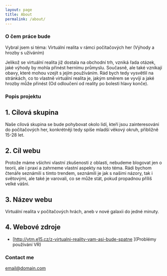 ```yaml
---
layout: page
title: About
permalink: /about/
---
```


### O čem práce bude

Vybral jsem si téma: Virtuální realita v rámci počítačových her (Výhody a hrozby s užíváním)

Jelikož se virtuální realita již dostala na obchodní trh, vzniká řada otázek, jaké výhody by mohla přinést hernímu průmyslu. Současně, ale také vznikají obavy, které mohou vzejít s jejím používáním. Rád bych tedy vysvětlil na stránkách, co to vlastně virtuální realita je, jakým směrem se vyvíjí a jaké hrozby může přinést (Od odloučení od reality po bolesti hlavy konče).

### Popis projektu

## 1. Cílová skupina

Naše cílová skupina se bude pohybovat okolo lidí, kteří jsou zainteresováni do počítačových her, konkrétněji tedy spíše mladší věkový okruh, přibližně 15-28 let. 

## 2. Cíl webu

Protože máme všichni vlastní zkušenosti z oblasti, nebudeme blogovat jen o teorii, ale i praxi a zahrneme vlastní aspekty na toto téma. Rádi bychom čtenáře seznámili s tímto trendem, seznámili je jak s našimi názory, tak i světovými, ale také je varovali, co se může stát, pokud propadnou příliš velké vášni. 

## 3. Název webu

Virtuální realita v počítačových hrách, aneb v nové galaxii do jedné minuty.

## 4. Webové zdroje

- [http://vtm.e15.cz/z-virtualni-reality-vam-asi-bude-spatne ](Problémy používání VR)

### Contact me

[email@domain.com](mailto:email@domain.com)